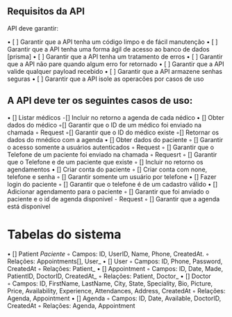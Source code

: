 
 ## Requisitos da API

API deve garantir:

• [ ] Garantir que a API tenha um código limpo e de fácil manutenção 
• [ ] Garantir que a API tenha uma forma ágil de acesso ao banco de dados [prisma]
• [ ] Garantir que a API tenha um tratamento de erros 
• [ ] Garantir que a API não pare quando algum erro for retornado 
• [ ] Garantir que a API valide qualquer payload recebido 
• [ ] Garantir que a API armazene senhas seguras 
• [ ] Garantir que a API isole as operacões por casos de uso

 ## A API deve ter os seguintes casos de uso:

• [] Listar médicos 
    ⁃[] Incluir no retorno a agenda de cada nédico 
• [] Obter dados do médico 
     ◦[] Garantir que o ID de um médico foi enviado na chamada  ◦ Request 
     ◦[] Garantir que o ID do médico existe 
     ◦[] Retornar os dados do mnédico com a agenda 
• [] Obter dados do paciente 
     ◦ [] Garantir o acesso somente a usuários autenticados  ◦ Request 
     ◦ [] Garantir que o Telefone de um paciente foi enviado na chamada  ◦ Requesrt 
     ◦ [] Garantir que o Telefone e de um paciente que existe 
     ◦ [] Incluir no retorno os agendamentos 
• [] Criar conta do paciente 
    ◦ [] Criar conta com none, telefone e senha
    ◦ [] Garantir somente um usuário por telefone
• [] Fazer login do paciente 
    ◦ [] Garantir que o telefone é de um cadastro válido 
• [] Adicionar agendamento para o paciente 
    ◦ [] Garantir que foi anviado o paciente e o id de agenda disponivel ⁃ Request 
    ◦ [] Garantir que a agenda está disponivel

 # Tabelas do sistema

• [] Patient _Paciente_ 
     ◦ Campos: ID, UserID, Name, Phone, CreatedAt. 
     ◦ Relações: Appointments[], User_ 
• [] User 
     ◦ Campos: ID, Phone, Password, CreatedAt 
     ◦ Relações: Patient_
• [] Appointment 
     ◦ Campos: ID, Date, Made, PatientID, DoctorID, CreatedAt_ 
     ◦ Relações: Patient, Doctor_ 
• [] Doctor  
     ◦ Campos: ID, FirstName, LastName, City, State, Speciality, Bio, Picture, Price, Availability, Experience, Attendances,  Address, CreatedAt
     ◦ Relações: Agenda, Appointment
• [] Agenda
     ◦ Campos: ID, Date, Available, DoctorID, CreatedAt
     ◦ Relações: Agenda, Appointment


